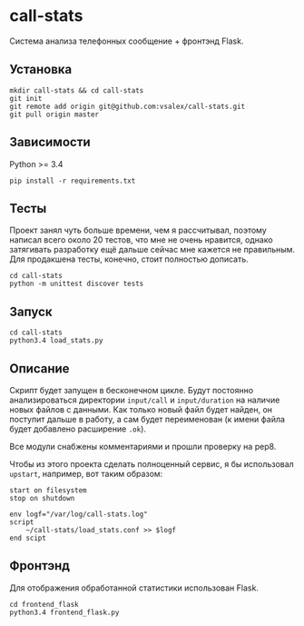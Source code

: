 # call-stats

Система анализа телефонных сообщение + фронтэнд Flask.

## Установка
```
mkdir call-stats && cd call-stats
git init
git remote add origin git@github.com:vsalex/call-stats.git
git pull origin master
```

## Зависимости
Python >= 3.4

```
pip install -r requirements.txt
```

## Тесты
Проект занял чуть больше времени, чем я рассчитывал, поэтому написал всего около 20 тестов, что мне не очень нравится, однако затягивать разработку ещё дальше сейчас мне кажется не правильным. Для продакшена тесты, конечно, стоит полностью дописать.
```
cd call-stats
python -m unittest discover tests
```

## Запуск
```
cd call-stats
python3.4 load_stats.py
```

## Описание
Скрипт будет запущен в бесконечном цикле. Будут постоянно анализироваться директории `input/call` и `input/duration` на наличие новых файлов с данными. Как только новый файл будет найден, он поступит дальше в работу, а сам будет переименован (к имени файла будет добавлено расширение `.ok`).

Все модули снабжены комментариями и прошли проверку на pep8.

Чтобы из этого проекта сделать полноценный сервис, я бы использовал `upstart`, например, вот таким образом:
```
start on filesystem
stop on shutdown

env logf="/var/log/call-stats.log"
script
    ~/call-stats/load_stats.conf >> $logf
end scipt
```

## Фронтэнд
Для отображения обработанной статистики использован Flask.
```
cd frontend_flask
python3.4 frontend_flask.py
```